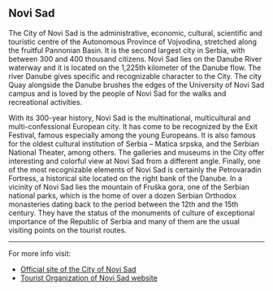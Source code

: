 ## Novi Sad

The City of Novi Sad is the administrative, economic, cultural, scientific and touristic centre of the Autonomous Province of Vojvodina, stretched along the fruitful Pannonian Basin. It is the second largest city in Serbia, with between 300 and 400 thousand citizens.
Novi Sad lies on the Danube River waterway and it is located on the 1,225th kilometer of the Danube flow. The river Danube gives specific and recognizable character to the City. The city Quay alongside the Danube brushes the edges of the University of Novi Sad campus and is loved by the people of Novi Sad for the walks and recreational activities.

With its 300-year history, Novi Sad is the multinational, multicultural and multi-confessional European city. It has come to be recognized by the Exit Festival, famous especially among the young Europeans. It is also famous for the oldest cultural institution of Serbia – Matica srpska, and the Serbian National Theater, among others. The galleries and museums in the City offer interesting and colorful view at Novi Sad from a different angle.
Finally, one of the most recognizable elements of Novi Sad is certainly the Petrovaradin Fortress, a historical site located on the right bank of the Danube.
In a vicinity of Novi Sad lies the mountain of Fruška gora, one of the Serbian national parks, which is the home of over a dozen Serbian Orthodox monasteries dating back to the period between the 12th and the 15th century. They have the status of the monuments of culture of exceptional importance of the Republic of Serbia and many of them are the usual visiting points on the tourist routes. 

---
For more info visit:
* [Official site of the City of Novi Sad](http://www.novisad.rs/eng)
* [Tourist Organization of Novi Sad website](http://www.turizamns.rs/en)
